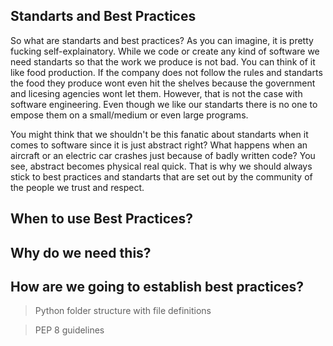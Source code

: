 ## Standarts and Best Practices

So what are standarts and best practices? As you can imagine, it is pretty fucking self-explainatory. While we code or create any kind of software we need standarts so that the work we produce is not bad. You can think of it like food production. If the company does not follow the rules and standarts the food they produce wont even hit the shelves because the government and licesing agencies wont let them. However, that is not the case with software engineering. Even though we like our standarts there is no one to empose them on a small/medium or even large programs.

You might think that we shouldn't be this fanatic about standarts when it comes to software since it is just abstract right? What happens when an aircraft or an electric car crashes just because of badly written code? You see, abstract becomes physical real quick. That is why we should always stick to best practices and standarts that are set out by the community of the people we trust and respect. 

## When to use Best Practices?

## Why do we need this?

## How are we going to establish best practices?

> Python folder structure with file definitions

> PEP 8 guidelines

